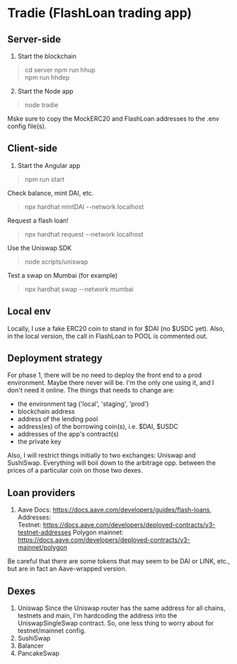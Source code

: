 Tradie (FlashLoan trading app)
==============================

## Server-side
1. Start the blockchain
> cd server
> npm run hhup  
> npm run hhdep  

2. Start the Node app
> node tradie

Mske sure to copy the MockERC20 and FlashLoan addresses to the .env config file(s).

## Client-side
1. Start the Angular app
> npm run start

Check balance, mint DAI, etc.
> npx hardhat mintDAI --network localhost

Request a flash loan!
> npx hardhat request --network localhost

Use the Uniswap SDK
> node scripts/uniswap

Test a swap on Mumbai (for example)
> npx hardhat swap --network mumbai

## Local env
Locally, I use a fake ERC20 coin to stand in for $DAI (no $USDC yet). Also, in the local version, the call in FlashLoan to POOL is commented out. 

## Deployment strategy
For phase 1, there will be no need to deploy the front end to a prod environment. Maybe there never will be. I'm the only one using it, and I don't need it online. The things that needs to change are:

* the environment tag ('local', 'staging', 'prod')
* blockchain address
* address of the lending pool
* address(es) of the borrowing coin(s), i.e. $DAI, $USDC
* addresses of the app's contract(s)
* the private key

Also, I will restrict things initially to two exchanges: Uniswap and SushiSwap. Everything will boil down to the arbitrage opp. between the prices of a particular coin on those two dexes. 

## Loan providers
1. Aave
Docs: https://docs.aave.com/developers/guides/flash-loans, 
Addresses:  
    Testnet: https://docs.aave.com/developers/deployed-contracts/v3-testnet-addresses
    Polygon mainnet: https://docs.aave.com/developers/deployed-contracts/v3-mainnet/polygon

Be careful that there are some tokens that may seem to be DAI or LINK, etc., but are in fact an Aave-wrapped version.

## Dexes
1. Uniswap
Since the Uniswap router has the same address for all chains, testnets and main, I'm hardcoding the address into the UniswapSingleSwap contract. So, one less thing to worry about for testnet/mainnet config.
2. SushiSwap
3. Balancer
4. PancakeSwap